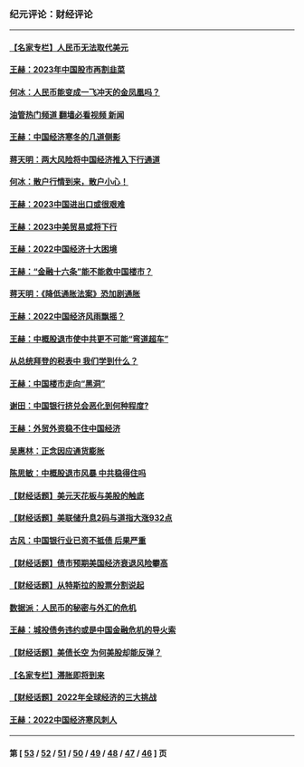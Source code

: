 ### 纪元评论：财经评论
---
#### [【名家专栏】人民币无法取代美元](../../pages/nsc1026/n13974270.md?04240330) 
#### [王赫：2023年中国股市再割韭菜](../../pages/nsc1026/n13965334.md?04240330) 
#### [何冰：人民币能变成一飞冲天的金凤凰吗？](../../pages/nsc1026/n13964999.md?04240330) 
#### [油管热门频道 翻墙必看视频 新闻](ok?04240330)
#### [王赫：中国经济寒冬的几道侧影](../../pages/nsc1026/n13932953.md?04240330) 
#### [蒋天明：两大风险将中国经济推入下行通道](../../pages/nsc1026/n13929820.md?04240330) 
#### [何冰：散户行情到来，散户小心！](../../pages/nsc1026/n13928308.md?04240330) 
#### [王赫：2023中国进出口或很艰难](../../pages/nsc1026/n13911515.md?04240330) 
#### [王赫：2023中美贸易或将下行](../../pages/nsc1026/n13899005.md?04240330) 
#### [王赫：2022中国经济十大困境](../../pages/nsc1026/n13883766.md?04240330) 
#### [王赫：“金融十六条”能不能救中国楼市？](../../pages/nsc1026/n13868431.md?04240330) 
#### [蒋天明：《降低通胀法案》恐加剧通胀](../../pages/nsc1026/n13806996.md?04240330) 
#### [王赫：2022中国经济风雨飘摇？](../../pages/nsc1026/n13803207.md?04240330) 
#### [王赫：中概股退市使中共更不可能“弯道超车”](../../pages/nsc1026/n13802858.md?04240330) 
#### [从总统拜登的税表中 我们学到什么？](../../pages/nsc1026/n13773081.md?04240330) 
#### [王赫：中国楼市走向“黑洞”](../../pages/nsc1026/n13770647.md?04240330) 
#### [谢田：中国银行挤兑会恶化到何种程度?](../../pages/nsc1026/n13766965.md?04240330) 
#### [王赫：外贸外资稳不住中国经济](../../pages/nsc1026/n13753933.md?04240330) 
#### [吴惠林：正念因应通货膨胀](../../pages/nsc1026/n13750350.md?04240330) 
#### [陈思敏：中概股退市风暴 中共稳得住吗](../../pages/nsc1026/n13738978.md?04240330) 
#### [【财经话题】美元天花板与美股的触底](../../pages/nsc1026/n13736495.md?04240330) 
#### [【财经话题】美联储升息2码与道指大涨932点](../../pages/nsc1026/n13727377.md?04240330) 
#### [古风：中国银行业已资不抵债 后果严重](../../pages/nsc1026/n13726111.md?04240330) 
#### [【财经话题】债市预期美国经济衰退风险攀高](../../pages/nsc1026/n13698043.md?04240330) 
#### [【财经话题】从特斯拉的股票分割说起](../../pages/nsc1026/n13679733.md?04240330) 
#### [数据派：人民币的秘密与外汇的危机](../../pages/nsc1026/n13667092.md?04240330) 
#### [王赫：城投债务违约或是中国金融危机的导火索](../../pages/nsc1026/n13665322.md?04240330) 
#### [【财经话题】美债长空 为何美股却能反弹？](../../pages/nsc1026/n13665895.md?04240330) 
#### [【名家专栏】滞胀即将到来](../../pages/nsc1026/n13658171.md?04240330) 
#### [【财经话题】2022年全球经济的三大挑战](../../pages/nsc1026/n13654423.md?04240330) 
#### [王赫：2022中国经济寒风刺人](../../pages/nsc1026/n13651403.md?04240330) 

---
#### 第 [ [53](./53.md?04240330) / [52](./52.md?04240330) / [51](./51.md?04240330) / [50](./50.md?04240330) / [49](./49.md?04240330) / [48](./48.md?04240330) / [47](./47.md?04240330) / [46](./46.md?04240330) ] 页
